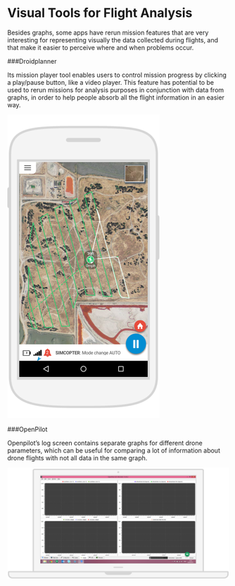 # Visual Tools for Flight Analysis

Besides graphs, some apps have rerun mission features that are very interesting for representing visually the data collected during flights, and that make it easier to perceive where and when problems occur.

###Droidplanner

Its mission player tool enables users to control mission progress by clicking a play/pause button, like a video player.
This feature has potential to be used to rerun missions for analysis purposes in conjunction with data from graphs, in order to help people absorb all the flight information in an easier way.

![](images/9.png)

###OpenPilot

Openpilot’s log screen contains separate graphs for different drone parameters, which can be useful for comparing a lot of information about drone flights with not all data in the same graph.

![](images/10.png)


